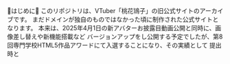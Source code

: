 🍑はじめに🍑
このリポジトリは、VTuber「桃花鴇子」の旧公式サイトのアーカイブです。
まだドメインが独自のものではなかった頃に制作された公式サイトとなります。
本来は、2025年4月1日の新アバターお披露目動画公開と同時に、画像差し替えや新機能搭載など
バージョンアップをし公開する予定でしたが、第8回専門学校HTML5作品アワードにて入選することになり、その実績として
提出時と
